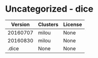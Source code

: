 # Uncategorized - dice







| Version | Clusters | License |
| ------- | -------- | ------- |
| 20160707 | milou | None |
| 20160830 | milou | None |
| .dice | None | None |
